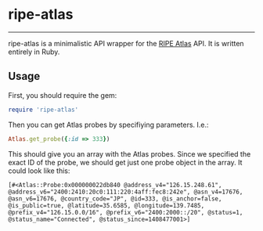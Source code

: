 # ripe-atlas

---

ripe-atlas is a minimalistic API wrapper for the [RIPE Atlas](https://atlas.ripe.net) API. It is written entirely in Ruby.

## Usage

First, you should require the gem:
```ruby
require 'ripe-atlas'
```

Then you can get Atlas probes by specifiying parameters. I.e.:
```ruby
Atlas.get_probe({:id => 333})
```

This should give you an array with the Atlas probes. Since we specified the exact ID of the probe, 
we should get just one probe object in the array. It could look like this:
```
[#<Atlas::Probe:0x000000022db840 @address_v4="126.15.248.61", @address_v6="2400:2410:20c0:111:220:4aff:fec8:242e", @asn_v4=17676, @asn_v6=17676, @country_code="JP", @id=333, @is_anchor=false, @is_public=true, @latitude=35.6585, @longitude=139.7485, @prefix_v4="126.15.0.0/16", @prefix_v6="2400:2000::/20", @status=1, @status_name="Connected", @status_since=1408477001>] 
```


